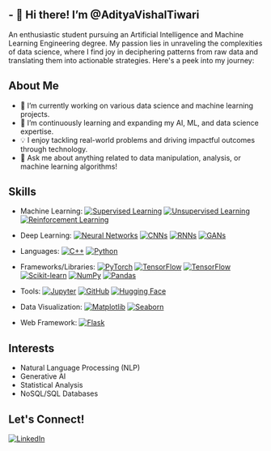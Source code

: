 ## - 👋 Hi there! I’m @AdityaVishalTiwari
An enthusiastic student pursuing an Artificial Intelligence and Machine Learning Engineering degree. My passion lies in unraveling the complexities of data science, where I find joy in deciphering patterns from raw data and translating them into actionable strategies. Here's a peek into my journey:

## About Me
- 🔭 I’m currently working on various data science and machine learning projects.
- 🌱 I’m continuously learning and expanding my AI, ML, and data science expertise.
- 💡 I enjoy tackling real-world problems and driving impactful outcomes through technology.
- 💬 Ask me about anything related to data manipulation, analysis, or machine learning algorithms!

## Skills
* Machine Learning:
[![Supervised Learning](https://img.shields.io/badge/Supervised_Learning-%23000000.svg?&style=for-the-badge)](https://en.wikipedia.org/wiki/Supervised_learning)
[![Unsupervised Learning](https://img.shields.io/badge/Unsupervised_Learning-%23000000.svg?&style=for-the-badge)](https://en.wikipedia.org/wiki/Unsupervised_learning)
[![Reinforcement Learning](https://img.shields.io/badge/Reinforcement_Learning-%23000000.svg?&style=for-the-badge)](https://en.wikipedia.org/wiki/Reinforcement_learning)

* Deep Learning:
[![Neural Networks](https://img.shields.io/badge/Neural_Networks-%23000000.svg?&style=for-the-badge)](https://en.wikipedia.org/wiki/Artificial_neural_network)
[![CNNs](https://img.shields.io/badge/CNNs-%23000000.svg?&style=for-the-badge)](https://en.wikipedia.org/wiki/Convolutional_neural_network)
[![RNNs](https://img.shields.io/badge/RNNs-%23000000.svg?&style=for-the-badge)](https://en.wikipedia.org/wiki/Recurrent_neural_network)
[![GANs](https://img.shields.io/badge/GANs-%23000000.svg?&style=for-the-badge)](https://en.wikipedia.org/wiki/Generative_adversarial_network)

* Languages:
[![C++](https://img.shields.io/badge/C++-%2300599C.svg?&style=for-the-badge&logo=C%2B%2B&logoColor=white)](https://isocpp.org/)
[![Python](https://img.shields.io/badge/Python-%233776AB.svg?&style=for-the-badge&logo=Python&logoColor=white)](https://www.python.org/)

* Frameworks/Libraries: 
[![PyTorch](https://img.shields.io/badge/PyTorch-%23EE4C2C.svg?&style=for-the-badge&logo=PyTorch&logoColor=white)](https://pytorch.org/)
[![TensorFlow](https://img.shields.io/badge/TensorFlow-%23FF6F00.svg?&style=for-the-badge&logo=TensorFlow&logoColor=white)](https://www.tensorflow.org/)
[![TensorFlow](https://img.shields.io/badge/TensorFlow-%23FF6F00.svg?&style=for-the-badge&logo=TensorFlow&logoColor=white)](https://www.tensorflow.org/)
[![Scikit-learn](https://img.shields.io/badge/Scikit%20learn-%239977EE.svg?&style=for-the-badge&logo=scikit-learn&logoColor=white)](https://scikit-learn.org/)
[![NumPy](https://img.shields.io/badge/NumPy-%23013243.svg?&style=for-the-badge&logo=NumPy&logoColor=white)](https://numpy.org/)
[![Pandas](https://img.shields.io/badge/Pandas-%23150458.svg?&style=for-the-badge&logo=Pandas&logoColor=white)](https://pandas.pydata.org/)

* Tools:
[![Jupyter](https://img.shields.io/badge/Jupyter-%23F37626.svg?&style=for-the-badge&logo=Jupyter&logoColor=white)](https://jupyter.org/)
[![GitHub](https://img.shields.io/badge/GitHub-%23181717.svg?&style=for-the-badge&logo=GitHub&logoColor=white)](https://github.com/)
[![Hugging Face](https://img.shields.io/badge/Hugging%20Face-%23FFAE33.svg?&style=for-the-badge&logo=Hugging%20Face&logoColor=white)](https://huggingface.co/)

* Data Visualization:
[![Matplotlib](https://img.shields.io/badge/Matplotlib-%23007ACC.svg?&style=for-the-badge&logo=Matplotlib&logoColor=white)](https://matplotlib.org/)
[![Seaborn](https://img.shields.io/badge/Seaborn-%23000000.svg?&style=for-the-badge&logo=Seaborn&logoColor=white)](https://seaborn.pydata.org/)

* Web Framework:
[![Flask](https://img.shields.io/badge/Flask-%23000000.svg?&style=for-the-badge&logo=Flask&logoColor=white)](https://flask.palletsprojects.com/)

## Interests
- Natural Language Processing (NLP)
- Generative AI
- Statistical Analysis
- NoSQL/SQL Databases

## Let's Connect!
[![LinkedIn](https://img.shields.io/badge/LinkedIn-Connect-blue?style=flat-square&logo=linkedin)](https://www.linkedin.com/in/aditya-vishal-tiwari-a04347159/)
